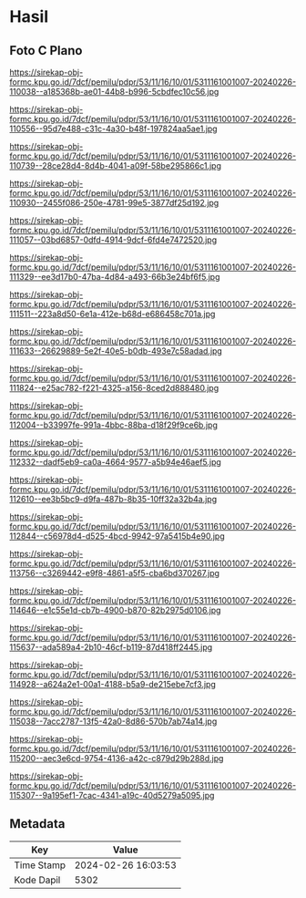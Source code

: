 # Hasil

## Foto C Plano

https://sirekap-obj-formc.kpu.go.id/7dcf/pemilu/pdpr/53/11/16/10/01/5311161001007-20240226-110038--a185368b-ae01-44b8-b996-5cbdfec10c56.jpg

https://sirekap-obj-formc.kpu.go.id/7dcf/pemilu/pdpr/53/11/16/10/01/5311161001007-20240226-110556--95d7e488-c31c-4a30-b48f-197824aa5ae1.jpg

https://sirekap-obj-formc.kpu.go.id/7dcf/pemilu/pdpr/53/11/16/10/01/5311161001007-20240226-110739--28ce28d4-8d4b-4041-a09f-58be295866c1.jpg

https://sirekap-obj-formc.kpu.go.id/7dcf/pemilu/pdpr/53/11/16/10/01/5311161001007-20240226-110930--2455f086-250e-4781-99e5-3877df25d192.jpg

https://sirekap-obj-formc.kpu.go.id/7dcf/pemilu/pdpr/53/11/16/10/01/5311161001007-20240226-111057--03bd6857-0dfd-4914-9dcf-6fd4e7472520.jpg

https://sirekap-obj-formc.kpu.go.id/7dcf/pemilu/pdpr/53/11/16/10/01/5311161001007-20240226-111329--ee3d17b0-47ba-4d84-a493-66b3e24bf6f5.jpg

https://sirekap-obj-formc.kpu.go.id/7dcf/pemilu/pdpr/53/11/16/10/01/5311161001007-20240226-111511--223a8d50-6e1a-412e-b68d-e686458c701a.jpg

https://sirekap-obj-formc.kpu.go.id/7dcf/pemilu/pdpr/53/11/16/10/01/5311161001007-20240226-111633--26629889-5e2f-40e5-b0db-493e7c58adad.jpg

https://sirekap-obj-formc.kpu.go.id/7dcf/pemilu/pdpr/53/11/16/10/01/5311161001007-20240226-111824--e25ac782-f221-4325-a156-8ced2d888480.jpg

https://sirekap-obj-formc.kpu.go.id/7dcf/pemilu/pdpr/53/11/16/10/01/5311161001007-20240226-112004--b33997fe-991a-4bbc-88ba-d18f29f9ce6b.jpg

https://sirekap-obj-formc.kpu.go.id/7dcf/pemilu/pdpr/53/11/16/10/01/5311161001007-20240226-112332--dadf5eb9-ca0a-4664-9577-a5b94e46aef5.jpg

https://sirekap-obj-formc.kpu.go.id/7dcf/pemilu/pdpr/53/11/16/10/01/5311161001007-20240226-112610--ee3b5bc9-d9fa-487b-8b35-10ff32a32b4a.jpg

https://sirekap-obj-formc.kpu.go.id/7dcf/pemilu/pdpr/53/11/16/10/01/5311161001007-20240226-112844--c56978d4-d525-4bcd-9942-97a5415b4e90.jpg

https://sirekap-obj-formc.kpu.go.id/7dcf/pemilu/pdpr/53/11/16/10/01/5311161001007-20240226-113756--c3269442-e9f8-4861-a5f5-cba6bd370267.jpg

https://sirekap-obj-formc.kpu.go.id/7dcf/pemilu/pdpr/53/11/16/10/01/5311161001007-20240226-114646--e1c55e1d-cb7b-4900-b870-82b2975d0106.jpg

https://sirekap-obj-formc.kpu.go.id/7dcf/pemilu/pdpr/53/11/16/10/01/5311161001007-20240226-115637--ada589a4-2b10-46cf-b119-87d418ff2445.jpg

https://sirekap-obj-formc.kpu.go.id/7dcf/pemilu/pdpr/53/11/16/10/01/5311161001007-20240226-114928--a624a2e1-00a1-4188-b5a9-de215ebe7cf3.jpg

https://sirekap-obj-formc.kpu.go.id/7dcf/pemilu/pdpr/53/11/16/10/01/5311161001007-20240226-115038--7acc2787-13f5-42a0-8d86-570b7ab74a14.jpg

https://sirekap-obj-formc.kpu.go.id/7dcf/pemilu/pdpr/53/11/16/10/01/5311161001007-20240226-115200--aec3e6cd-9754-4136-a42c-c879d29b288d.jpg

https://sirekap-obj-formc.kpu.go.id/7dcf/pemilu/pdpr/53/11/16/10/01/5311161001007-20240226-115307--9a195ef1-7cac-4341-a19c-40d5279a5095.jpg


## Metadata

| Key        | Value               |
| ---------- | ------------------- |
| Time Stamp | 2024-02-26 16:03:53 |
| Kode Dapil | 5302                |



